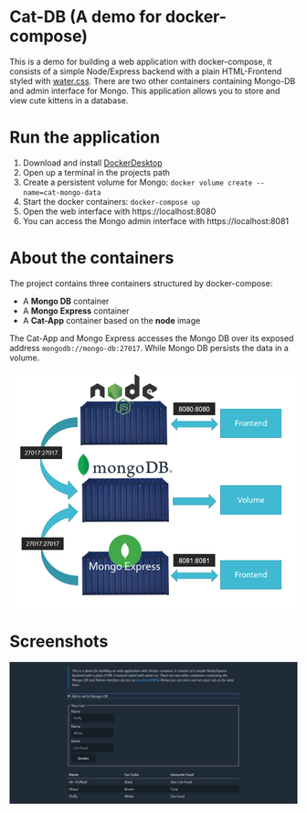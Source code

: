 # Cat-DB (A demo for docker-compose)

This is a demo for building a web application with docker-compose, 
it consists of a simple Node/Express backend with a plain HTML-Frontend
styled with [water.css]([https://kognise.github.io/water.css/]). There are 
two other containers containing Mongo-DB and admin interface for Mongo.
This application allows you to store and view cute kittens in a database.

# Run the application

1. Download and install [DockerDesktop](https://hub.docker.com/?overlay=onboarding)
2. Open up a terminal in the projects path
3. Create a persistent volume for Mongo: `docker volume create --name=cat-mongo-data` 
4. Start the docker containers: `docker-compose up`
5. Open the web interface with https://localhost:8080
6. You can access the Mongo admin interface with https://localhost:8081

# About the containers

The project contains three containers structured by docker-compose:
- A **Mongo DB** container
- A **Mongo Express** container
- A **Cat-App** container based on the **node** image

The Cat-App and Mongo Express accesses the Mongo DB over its exposed address `mongodb://mongo-db:27017`.
While Mongo DB persists the data in a volume.

![Screenshot 2](./screenshot_02.png)

# Screenshots

![Screenshot 1](./screenshot_01.png)